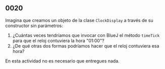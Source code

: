 ## 0020

Imagina que creamos un objeto de la clase `ClockDisplay` a través de su constructor sin parámetros:

1. ¿Cuántas veces tendríamos que invocar con BlueJ el método `timeTick` para que el reloj contuviera la hora "01:00"?
2. ¿De qué otras dos formas podríamos hacer que el reloj contuviera esa hora?

En esta actividad no es necesario que entregues nada.
